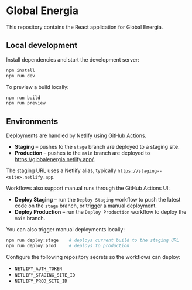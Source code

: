 # Global Energia

This repository contains the React application for Global Energia.

## Local development

Install dependencies and start the development server:

```bash
npm install
npm run dev
```

To preview a build locally:

```bash
npm run build
npm run preview
```

## Environments

Deployments are handled by Netlify using GitHub Actions.

- **Staging** – pushes to the `stage` branch are deployed to a staging site.
- **Production** – pushes to the `main` branch are deployed to <https://globalenergia.netlify.app/>.

The staging URL uses a Netlify alias, typically `https://staging--<site>.netlify.app`.

Workflows also support manual runs through the GitHub Actions UI:

- **Deploy Staging** – run the `Deploy Staging` workflow to push the latest code
  on the `stage` branch, or trigger a manual deployment.
- **Deploy Production** – run the `Deploy Production` workflow to deploy the
  `main` branch.

You can also trigger manual deployments locally:

```bash
npm run deploy:stage    # deploys current build to the staging URL
npm run deploy:prod     # deploys to production
```

Configure the following repository secrets so the workflows can deploy:

- `NETLIFY_AUTH_TOKEN`
- `NETLIFY_STAGING_SITE_ID`
- `NETLIFY_PROD_SITE_ID`

